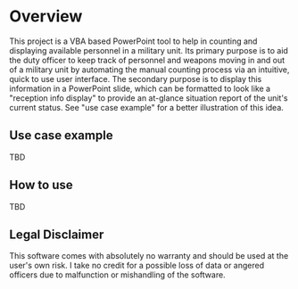 # Overview
This project is a VBA based PowerPoint tool to help in counting and displaying available personnel in a military unit. Its primary purpose is to aid the duty officer to keep track of personnel and weapons moving in and out of a military unit by automating the manual counting process via an intuitive, quick to use user interface. The secondary purpose is to display this information in a PowerPoint slide, which can be formatted to look like a "reception info display" to provide an at-glance situation report of the unit's current status. See "use case example" for a better illustration of this idea.

## Use case example
TBD

## How to use
TBD

## Legal Disclaimer
This software comes with absolutely no warranty and should be used at the user's own risk. I take no credit for a possible loss of data or angered officers due to malfunction or mishandling of the software.
